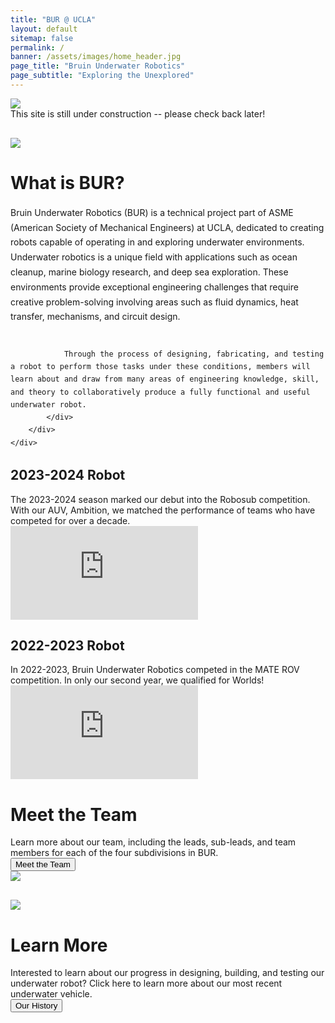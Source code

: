 ```yaml
---
title: "BUR @ UCLA"
layout: default
sitemap: false
permalink: /
banner: /assets/images/home_header.jpg
page_title: "Bruin Underwater Robotics"
page_subtitle: "Exploring the Unexplored"
---
```


<div class="bur-wide-container" style="margin-bottom:30px;">
    <img class="bur-photo not-found-photo" src="{{site.base_url}}/assets/images/404_fishtank.jpg">
    <div class="bur-caption">This site is still under construction -- please check back later!</div>
</div>
    
<div class="bur-wide-container" style="margin-bottom:20px;">
    <div class="row bur-subteam-row gx-5">
        <div class="col-md-6">
            <img class="bur-photo" src="{{site.base_url}}/assets/images/history/2023_2024/underwater_2324.jpg">
        </div>
        <div class="col-md-6 small-margin-top">
            <h1>What is BUR?</h1>
            <div class="bur-text" style="line-height:1.7">
                Bruin Underwater Robotics (BUR) is a technical project part of ASME (American Society of Mechanical Engineers) at UCLA, dedicated to creating robots capable of operating in and exploring underwater environments. Underwater robotics is a unique field with applications such as ocean cleanup, marine biology research, and deep sea exploration. These environments provide exceptional engineering challenges that require creative problem-solving involving areas such as fluid dynamics, heat transfer, mechanisms, and circuit design. <br/><br/>

                Through the process of designing, fabricating, and testing a robot to perform those tasks under these conditions, members will learn about and draw from many areas of engineering knowledge, skill, and theory to collaboratively produce a fully functional and useful underwater robot.  
            </div>
        </div>
    </div>
</div>

<div class="bur-wide-container" style="margin-bottom:20px;">
    <div class="row bur-subteam-row">
        <div class="col-md-6 small-margin-top">
            <h2>2023-2024 Robot</h2>
            <div class="bur-text">
                The 2023-2024 season marked our debut into the Robosub competition. With our AUV, Ambition, we matched the performance of teams who have competed for over a decade.
            </div>
            <iframe jsname="L5Fo6c" class="YMEQtf bur-home-video" sandbox="allow-scripts allow-popups allow-forms allow-same-origin allow-popups-to-escape-sandbox allow-downloads allow-modals allow-storage-access-by-user-activation" frameborder="0" aria-label="YouTube Video, RoboSub 2024 | Bruin Underwater Robotics Team Intro Video" src="https://www.youtube.com/embed/kqbSC0Pxigs?embed_config=%7B%22enc%22:%22AXH1eznNfRu2TFnotOF5c4TFPGn84BZDkh2m5_0lVV6qe91vOh1-_odadyqhOatzql-fRurJduZR3jguK03pObX0ipH_oG-n7cHUS6PSa-jsU4s6LsKlPl9cYlBULhM7tnFCn9RD4-_bNb_gfsMdfV2Ivv72vSSQlxJDdf-Vsp8DUrNB%22%7D&amp;errorlinks=1&amp;rct=CpcBAXH1ezm5sqdeRBTjHpI1sZSq6hIQOG-Vwgkx1d-qYix8A7eAf2VoN29ChuYURgnWKFnJgH9c3o57Vo0N5PowtqgVZGlEGpPTfpWSw2WO0362W2-AmfPv9uoEE59dZfu63Pzo8MS-dlJkx_fYLPRVmgVscRfIvSSUn_rOecf71uqJYXGcl9zCs4FWtBXHU6Jg_-4EYKnobg%3D%3D" allowfullscreen=""></iframe>
        </div>
        <div class="col-md-6 small-margin-top">
            <h2>2022-2023 Robot</h2>
            <div class="bur-text">
                In 2022-2023, Bruin Underwater Robotics competed in the MATE ROV competition. In only our second year, we qualified for Worlds! 
            </div>
            <iframe jsname="L5Fo6c" class="YMEQtf bur-home-video" sandbox="allow-scripts allow-popups allow-forms allow-same-origin allow-popups-to-escape-sandbox allow-downloads allow-modals allow-storage-access-by-user-activation" frameborder="0" aria-label="YouTube Video, UCLA Bruin Underwater Robotics MATE ROV Qualification Video, Explorer Class 2023" src="https://www.youtube.com/embed/YQrVBxHxkXk?embed_config=%7B%22enc%22:%22AXH1eznSgRNBnkrYzS0V98NjbnJJYw1P_sQGvG8cXwd5_P7gPn9yxT6gS2nENEy9PoEJuENcJ92C-RQk9glr46K7ySpVwpIjrlsWT8K-cOZKe9tqZ9PLc_ATfEJTZbeVJn-_55UQyvSDmH_0jhqTOvk8tA6N_YQKxdbBk0k4g_aoLC0n%22%7D&amp;errorlinks=1&amp;rct=CpcBAXH1ezmqjuQSGxk6iTrXmcrXCErjq4srWNuM0k0qsAkkLhWDOImt1FWJHIFFC3_RSdpitJS7f7uJ-i-AK4Ld8H4EhfW3XorkjXYk-TH7RomqZQm1MqSl1zS7FlSiGIjlmTwDMuYXxVj0T2muCo6JpOkh2-jN6U-ZdgyagZ_Ru_KzUkF6mnLnx29fx5rhjuY6ymxQ5aa35Q%3D%3D" allowfullscreen=""></iframe>
        </div>
    </div>
</div>

<div class="bur-wide-container" style="margin-bottom:30px;">
    <div class="row bur-subteam-row">
        <div class="col">
            <h1>Meet the Team</h1>
            <div class="bur-text">
                Learn more about our team, including the leads, sub-leads, and team members for each of the four subdivisions in BUR.
            </div>
            <a href="{{site.base_url}}/members/2024-2025">
                <button class="bur-button">Meet the Team</button>
            </a>
        </div>
        <div class="col small-margin-top">
            <img class="bur-photo home-photo" src="{{site.base_url}}/assets/images/history/2023_2024/pool_test_2324.jpg">
        </div>
    </div>
</div>

<div class="bur-wide-container">
    <div class="row bur-subteam-row">
        <div class="col">
            <img class="bur-photo home-photo" src="{{site.base_url}}/assets/images/history/2023_2024/bot_lab_2324.jpg">
        </div>
        <div class="col small-margin-top">
            <h1>Learn More</h1>
            <div class="bur-text">
                Interested to learn about our progress in designing, building, and testing our underwater robot? Click here to learn more about our most recent underwater vehicle.
            </div>
            <a href="{{site.base_url}}/history/2023-2024">
                <button class="bur-button">Our History</button>
            </a>
        </div>
    </div>
</div>
